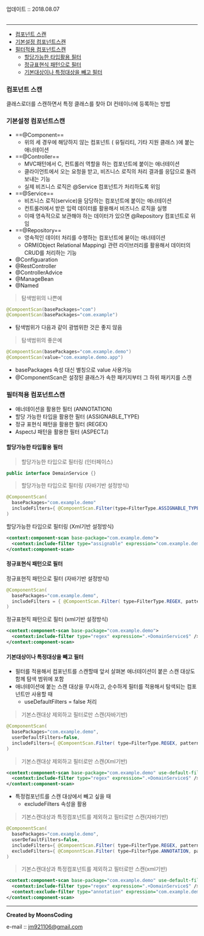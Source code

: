 
<div class="pull-right">  업데이트 :: 2018.08.07 </div><br>

---

<!-- @import "[TOC]" {cmd="toc" depthFrom=1 depthTo=6 orderedList=false} -->
<!-- code_chunk_output -->

* [컴포넌트 스캔](#컴포넌트-스캔)
* [기본설정 컴포넌트스캔](#기본설정-컴포넌트스캔)
* [필터적용 컴포넌트스캔](#필터적용-컴포넌트스캔)
	* [할당가능한 타입활용 필터](#할당가능한-타입활용-필터)
	* [정규표현식 패턴으로 필터](#정규표현식-패턴으로-필터)
	* [기본대상이나 특정대상을 빼고 필터](#기본대상이나-특정대상을-빼고-필터)

<!-- /code_chunk_output -->

### 컴포넌트 스캔

클래스로더를 스캔하면서 특정 클래스를 찾아 DI 컨테이너에 등록하는 방법

### 기본설정 컴포넌트스캔

- ==@Component==
  - 위의 세 경우에 해당하지 않는 컴포넌트 ( 유틸리티, 기타 지원 클래스 )에 붙는 애너테이션
- ==@Controller==
  - MVC패턴에서 C, 컨트롤러 역할을 하는 컴포넌트에 붙이는 애너테이션
  - 클라이언트에서 오는 요청을 받고, 비즈니스 로직의 처리 결과를 응답으로 돌려보내는 기능
  - 실제 비즈니스 로직은 @Service 컴포넌트가 처리하도록 위임
- ==@Service==
  - 비즈니스 로직(service)을 담당하는 컴포넌트에 붙이는 애너테이션
  - 컨트롤러에서 받은 입력 데이터를 활용해서 비즈니스 로직을 실행
  - 이때 영속적으로 보관해야 하는 데이터가 있으면 @Repository 컴포넌트로 위임
- ==@Repository==
  - 영속적인 데이터 처리를 수행하는 컴포넌트에 붇이는 애너테이션
  - ORM(Object Relational Mapping) 관련 라이브러리를 활용해서 데이터의 CRUD를 처리하는 기능
- @Configuaration
- @RestController
- @ControllerAdvice
- @ManageBean
- @Named

> 탐색범위의 나쁜예

```java
@CompoentScan(basePackages="com")
@CompoentScan(basePackages="com.example")
```

- 탐색범위가 다음과 같이 광범위한 것은 좋지 않음

> 탐색범위의 좋은예

```java
@CompoentScan(basePackages="com.example.demo")
@CompoentScan(value="com.example.demo.app")
```

- basePackages 속성 대신 별칭으로 value 사용가능
- @ComponentScan은 설정된 클래스가 속한 패키지부터 그 하위 패키지를 스캔

### 필터적용 컴포넌트스캔

- 애너테이션을 활용한 필터 (ANNOTATION)
- 할당 가능한 타입을 활용한 필터 (ASSIGNABLE_TYPE)
- 정규 표현식 패턴을 활용한 필터 (REGEX)
- AspectJ 패턴을 활용한 필터 (ASPECTJ)

#### 할당가능한 타입활용 필터

> 할당가능한 타입으로 필터링 (인터페이스)
```java
public interface DemainService {}
```

> 할당가능한 타입으로 필터링 (자바기반 설정방식)
```java
@ComponentScan(
  basePackages="com.example.demo"
  includeFilters={ @CompoentScan.Filter(type=FilterType.ASSIGNABLE_TYPE, classes={DomainService.class}) }
)
```

할당가능한 타입으로 필터링 (Xml기반 설정방식)
```xml
<context:component-scan base-package="com.example.demo">
  <context:include-filter type="assignable" expression="com.example.demo.domain.DomainService" />
</context:component-scan>
```

#### 정규표현식 패턴으로 필터

정규표현직 패턴으로 필터 (자바기반 설정방식)
```java
@ComponentScan(
  basePackages="com.example.demo",
  includeFilters = { @CompoentScan.Filter( type=FilterType.REGEX, pattern = { ".+DomainService$" }) }
)
```

정규표현직 패턴으로 필터 (xml기반 설정방식)
```xml
<context:component-scan base-package="com.example.demo">
  <context:include-filter type="regex" expression=".+DomainService$" />
</context:component-scan>
```

#### 기본대상이나 특정대상을 빼고 필터

- 필터를 적용해서 컴포넌트를 스캔할때 앞서 살펴본 애너테이션이 붙은 스캔 대상도 함께 탐색 범위에 포함
- 애너테이션에 붙는 스캔 대상을 무시하고, 순수하게 필터를 적용해서 탐색되는 컴포넌트만 사용할 때
  - useDefaultFilters = false 처리

>기본스캔대상 제외하고 필터로만 스캔(자바기반)
```java
@ComponentScan(
  basePackages="com.example.demo",
  userDefaultFilters=false,
  includeFilters={ @CompoentScan.Filter( type=FilterType.REGEX, pattern={".+DomainService$"}) }
)
```

>기본스캔대상 제외하고 필터로만 스캔(Xml기반)
```xml
<context:component-scan base-package="com.example.demo" use-default-filters="false">
  <context:include-filter type="regex" expression=".+DomainService$" />
</context:component-scan>
```

- 특정컴포넌트를 스캔 대상에서 빼고 싶을 때
  - excludeFilters 속성을 활용

>기본스캔대상과 특정컴포넌트를 제외하고 필터로만 스캔(자바기반)
```java
@ComponentScan(
  basePackages="com.example.demo",
  userDefaultFilters=false,
  includeFilters={ @CompoentScan.Filter( type=FilterType.REGEX, pattern={".+DomainService$"}) },
  excludeFilters={ @ComponntScan.Filter( type=FilterType.ANNOTATION, pattern={ Exclude.class } ) }
)
```

>기본스캔대상과 특정컴포넌트를 제외하고 필터로만 스캔(xml기반)
```xml
<context:component-scan base-package="com.example.demo" use-default-filters="false">
  <context:include-filter type="regex" expression=".+DomainService$" />
  <context:exclude-filter type="annotation" expression="com.example.demo.Exclude" />
</context:component-scan>
```

---

**Created by MoonsCoding**

e-mail :: jm921106@gmail.com

